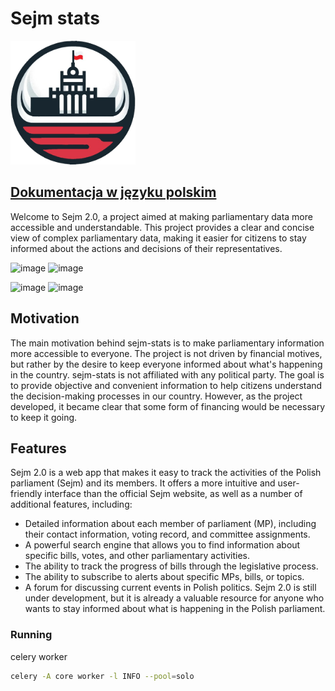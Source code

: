 # Sejm stats

<img src="src/sejm_app/static/img/logo.png" alt="sejm-stats" width="200"/>

## [Dokumentacja w języku polskim](https://michalskibinski109.github.io/sejm-stats-docs/)

Welcome to Sejm 2.0, a project aimed at making parliamentary data more accessible and understandable. This project provides a clear and concise view of complex parliamentary data, making it easier for citizens to stay informed about the actions and decisions of their representatives.

![image](https://github.com/michalskibinski109/sejm2.0/assets/77834536/51c4e1d1-a340-4b9e-a312-4cdccc52989a)
![image](https://github.com/michalskibinski109/sejm-stats/assets/77834536/dc098f3b-983a-49c5-9fa9-21556b1ff328)

![image](https://github.com/michalskibinski109/sejm2.0/assets/77834536/a1af2d65-eeb9-4110-882f-b701931c6914)
![image](https://github.com/michalskibinski109/sejm2.0/assets/77834536/debd73b5-1dab-4002-82f4-f98c9f400ed6)


## Motivation

The main motivation behind sejm-stats is to make parliamentary information more accessible to everyone. The project is not driven by financial motives, but rather by the desire to keep everyone informed about what's happening in the country. sejm-stats is not affiliated with any political party. The goal is to provide objective and convenient information to help citizens understand the decision-making processes in our country. However, as the project developed, it became clear that some form of financing would be necessary to keep it going.

## Features
Sejm 2.0 is a web app that makes it easy to track the activities of the Polish parliament (Sejm) and its members. It offers a more intuitive and user-friendly interface than the official Sejm website, as well as a number of additional features, including:
- Detailed information about each member of parliament (MP), including their contact information, voting record, and committee assignments.
- A powerful search engine that allows you to find information about specific bills, votes, and other parliamentary activities.
- The ability to track the progress of bills through the legislative process.
- The ability to subscribe to alerts about specific MPs, bills, or topics.
- A forum for discussing current events in Polish politics.
Sejm 2.0 is still under development, but it is already a valuable resource for anyone who wants to stay informed about what is happening in the Polish parliament.

### Running

celery worker

```bash
celery -A core worker -l INFO --pool=solo
```
